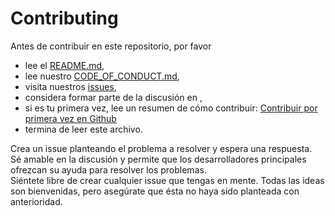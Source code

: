 # Contributing

Antes de contribuir en este repositorio, por favor
 * lee el [README.md](https://github.com/enzodiazdev/fuzt/blob/main/README.md),
 * lee nuestro [CODE_OF_CONDUCT.md](https://github.com/enzodiazdev/fuzt/blob/main/CODE_OF_CONDUCT.md),
 * visita nuestros [issues](https://github.com/enzodiazdev/fuzt/issues),
 * considera formar parte de la discusión en [](),
 * si es tu primera vez, lee un resumen de cómo contribuir: [Contribuir por primera vez en Github](https://gist.github.com/EnzoDiazDev/31e73d0573142d0573eb58d69a5158fd)
 * termina de leer este archivo. 

Crea un issue planteando el problema a resolver y espera una respuesta. </br>
Sé amable en la discusión y permite que los desarrolladores principales ofrezcan su ayuda para resolver los problemas.</br>
Siéntete libre de crear cualquier issue que tengas en mente. Todas las ideas son bienvenidas, pero asegúrate que ésta no haya sido planteada con anterioridad. 